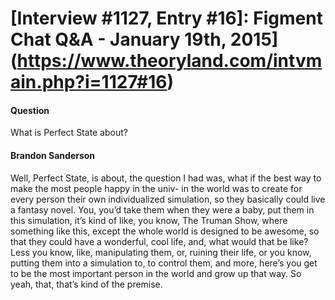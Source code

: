 # [Interview #1127, Entry #16]: Figment Chat Q&A - January 19th, 2015](https://www.theoryland.com/intvmain.php?i=1127#16)

#### Question

What is Perfect State about?

#### Brandon Sanderson

Well, Perfect State, is about, the question I had was, what if the best way to make the most people happy in the univ- in the world was to create for every person their own individualized simulation, so they basically could live a fantasy novel. You, you’d take them when they were a baby, put them in this simulation, it’s kind of like, you know, The Truman Show, where something like this, except the whole world is designed to be awesome, so that they could have a wonderful, cool life, and, what would that be like? Less you know, like, manipulating them, or, ruining their life, or you know, putting them into a simulation to, to control them, and more, here’s you get to be the most important person in the world and grow up that way. So yeah, that, that’s kind of the premise.

